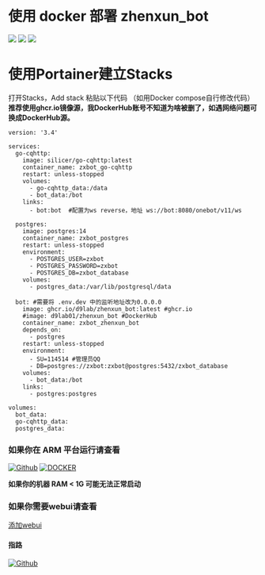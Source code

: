# 使用 docker 部署 zhenxun_bot

![](https://img.shields.io/badge/Python%E7%89%88%E6%9C%AC-3.9-ff69b4?style=for-the-badge)
![](https://img.shields.io/badge/%E6%94%AF%E6%8C%81%E5%B9%B3%E5%8F%B0-amd64-8B008B?style=for-the-badge)
![](https://img.shields.io/docker/pulls/d9lab01/zhenxun_bot?label=%E4%B8%8B%E8%BD%BD%E6%AC%A1%E6%95%B0&logo=docker&style=for-the-badge)

# 使用Portainer建立Stacks
打开Stacks，Add stack 粘贴以下代码  （如用Docker compose自行修改代码）  
**推荐使用ghcr.io镜像源，我DockerHub账号不知道为啥被删了，如遇网络问题可换成DockerHub源。**
```
version: '3.4'

services:
  go-cqhttp:
    image: silicer/go-cqhttp:latest
    container_name: zxbot_go-cqhttp
    restart: unless-stopped
    volumes:
      - go-cqhttp_data:/data
      - bot_data:/bot
    links:
      - bot:bot  #配置为ws reverse，地址 ws://bot:8080/onebot/v11/ws

  postgres:
    image: postgres:14
    container_name: zxbot_postgres
    restart: unless-stopped
    environment:
      - POSTGRES_USER=zxbot
      - POSTGRES_PASSWORD=zxbot
      - POSTGRES_DB=zxbot_database
    volumes:
      - postgres_data:/var/lib/postgresql/data

  bot: #需要将 .env.dev 中的监听地址改为0.0.0.0
    image: ghcr.io/d9lab/zhenxun_bot:latest #ghcr.io
    #image: d9lab01/zhenxun_bot #DockerHub
    container_name: zxbot_zhenxun_bot
    depends_on: 
      - postgres
    restart: unless-stopped
    environment:
      - SU=114514 #管理员QQ
      - DB=postgres://zxbot:zxbot@postgres:5432/zxbot_database
    volumes:
      - bot_data:/bot
    links:
      - postgres:postgres

volumes: 
  bot_data:
  go-cqhttp_data:
  postgres_data:

```

### 如果你在 ARM 平台运行请查看
[![Github](https://shields.io/badge/GITHUB-SinKy--Yan-4476AF?logo=github&style=for-the-badge)](https://github.com/SinKy-Yan/zhenxunbot-docker)
[![DOCKER](https://shields.io/badge/docker-jyishit/zhenxun_bot-4476AF?logo=docker&style=for-the-badge)](https://hub.docker.com/r/jyishit/zhenxun_bot)

**如果你的机器 RAM < 1G  可能无法正常启动**

### 如果你需要webui请查看

[添加webui](/webui)

#### 指路
[![Github](https://shields.io/badge/GITHUB-HibiKier/zhenxun_bot-4476AF?logo=github&style=for-the-badge)](https://github.com/HibiKier/zhenxun_bot)
